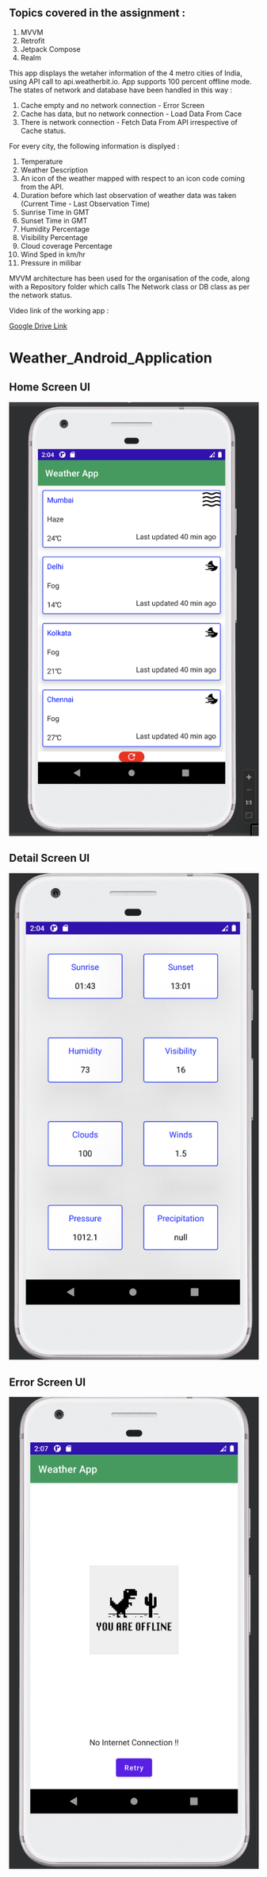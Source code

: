 ## Topics covered in the assignment :

1. MVVM
2. Retrofit
3. Jetpack Compose
4. Realm

This app displays the wetaher information of the 4 metro cities of India, using API call to api.weatherbit.io. App supports 100 percent offline mode. The states of network and database have been handled in this way :

1. Cache empty and no network connection - Error Screen
2. Cache has data, but no network connection - Load Data From Cace
3. There is network connection - Fetch Data From API irrespective of Cache status.

For every city, the following information is displyed :

1. Temperature
2. Weather Description
3. An icon of the weather mapped with respect to an icon code coming from the API.
4. Duration before which last observation of weather data was taken (Current Time - Last Observation Time)
5. Sunrise Time in GMT
6. Sunset Time in GMT
7. Humidity Percentage
8. Visibility Percentage
9. Cloud coverage Percentage
10. Wind Sped in km/hr
11. Pressure in milibar

MVVM architecture has been used for the organisation of the code, along with a Repository folder which calls The Network class or DB class as per the network status.

Video link of the working app :


[Google Drive Link](https://drive.google.com/file/d/1rI1enyMgG9QFts7umFKA2obPXssv-dXp/view?usp=sharing)

# Weather_Android_Application

## Home Screen UI

![](Home_Screen_UI.png)

## Detail Screen UI

![](Detail_Screen_UI.png)

## Error Screen UI 

![](Error_Screen_UI.png)





